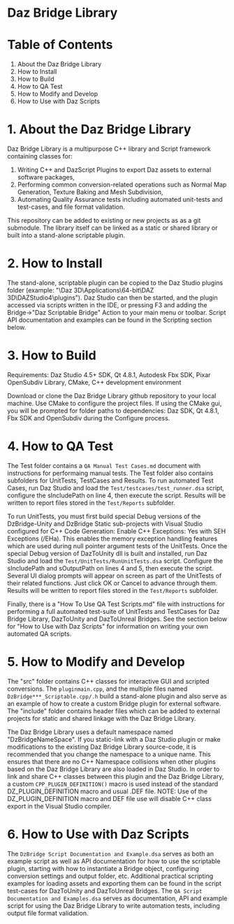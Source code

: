 # Daz Bridge Library

# Table of Contents
1. About the Daz Bridge Library
2. How to Install
3. How to Build
4. How to QA Test
5. How to Modify and Develop
6. How to Use with Daz Scripts


# 1. About the Daz Bridge Library
Daz Bridge Library is a multipurpose C++ library and Script framework containing classes for:
1. Writing C++ and DazScript Plugins to export Daz assets to external software packages,
2. Performing common conversion-related operations such as Normal Map Generation, Texture Baking and Mesh Subdivision,
3. Automating Quality Assurance tests including automated unit-tests and test-cases, and file format validation.

This repository can be added to existing or new projects as as a git submodule.  The library itself can be linked as a static or shared library or built into a stand-alone scriptable plugin.

# 2. How to Install
The stand-alone, scriptable plugin can be copied to the Daz Studio plugins folder (example: "\Daz 3D\Applications\64-bit\DAZ 3D\DAZStudio4\plugins").  Daz Studio can then be started, and the plugin accessed via scripts written in the IDE, or pressing F3 and adding the Bridge->"Daz Scriptable Bridge" Action to your main menu or toolbar. Script API documentation and examples can be found in the Scripting section below.

# 3. How to Build
Requirements: Daz Studio 4.5+ SDK, Qt 4.8.1, Autodesk Fbx SDK, Pixar OpenSubdiv Library, CMake, C++ development environment

Download or clone the Daz Bridge Library github repository to your local machine. Use CMake to configure the project files. If using the CMake gui, you will be prompted for folder paths to dependencies: Daz SDK, Qt 4.8.1, Fbx SDK and OpenSubdiv during the Configure process.

# 4. How to QA Test
The Test folder contains a `QA Manual Test Cases.md` document with instructions for performaing manual tests.  The Test folder also contains subfolders for UnitTests, TestCases and Results. To run automated Test Cases, run Daz Studio and load the `Test/testcases/test_runner.dsa` script, configure the sIncludePath on line 4, then execute the script. Results will be written to report files stored in the `Test/Reports` subfolder.

To run UnitTests, you must first build special Debug versions of the DzBridge-Unity and DzBridge Static sub-projects with Visual Studio configured for C++ Code Generation: Enable C++ Exceptions: Yes with SEH Exceptions (/EHa). This enables the memory exception handling features which are used during null pointer argument tests of the UnitTests. Once the special Debug version of DazToUnity dll is built and installed, run Daz Studio and load the `Test/UnitTests/RunUnitTests.dsa` script. Configure the sIncludePath and sOutputPath on lines 4 and 5, then execute the script. Several UI dialog prompts will appear on screen as part of the UnitTests of their related functions. Just click OK or Cancel to advance through them. Results will be written to report files stored in the `Test/Reports` subfolder.

Finally, there is a "How To Use QA Test Scripts.md" file with instructions for performing a full automated test-suite of UnitTests and TestCases for Daz Bridge Library, DazToUnity and DazToUnreal Bridges.  See the section below for "How to Use with Daz Scripts" for information on writing your own automated QA scripts.

# 5. How to Modify and Develop
The "src" folder contains C++ classes for interactive GUI and scripted conversions.  The `pluginmain.cpp`, and the multiple files named `DzBridge***_Scriptable.cpp/.h` build a stand-alone plugin and also serve as an example of how to create a custom Bridge plugin for external software.  The "include" folder contains header files which can be added to external projects for static and shared linkage with the Daz Bridge Library.

The Daz Bridge Library uses a default namespace named "DzBridgeNameSpace".  If you static-link with a Daz Studio plugin or make modifications to the existing Daz Bridge Library source-code, it is recommended that you change the namespace to a unique name.  This ensures that there are no C++ Namespace collisions when other plugins based on the Daz Bridge Library are also loaded in Daz Studio. In order to link and share C++ classes between this plugin and the Daz Bridge Library, a custom `CPP_PLUGIN_DEFINITION()` macro is used instead of the standard DZ_PLUGIN_DEFINITION macro and usual .DEF file. NOTE: Use of the DZ_PLUGIN_DEFINITION macro and DEF file use will disable C++ class export in the Visual Studio compiler.

# 6. How to Use with Daz Scripts
The `DzBridge Script Documentation and Example.dsa` serves as both an example script as well as API documentation for how to use the scriptable plugin, starting with how to instantiate a Bridge object, configuring conversion settings and output folder, etc.  Additional practical scripting examples for loading assets and exporting them can be found in the script test-cases for DazToUnity and DazToUnreal Bridges.  The `QA Script Documentation and Examples.dsa` serves as documentation, API and example script for using the Daz Bridge Library to write automation tests, including output file format validation.
